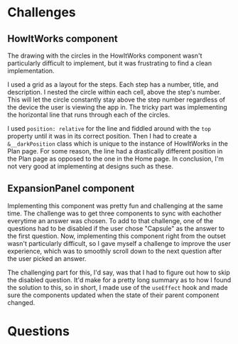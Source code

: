 # Challenges

## HowItWorks component

The drawing with the circles in the HowItWorks component wasn't particularly difficult to implement, but it was frustrating to find a clean implementation.

I used a grid as a layout for the steps. Each step has a number, title, and description. I nested the circle within each cell, above the step's number. This will let the circle constantly stay above the step number regardless of the device the user is viewing the app in. The tricky part was implementing the horizontal line that runs through each of the circles.

I used `position: relative` for the line and fiddled around with the `top` property until it was in its correct position. Then I had to create a `&__darkPosition` class which is unique to the instance of HowItWorks in the Plan page. For some reason, the line had a drastically different position in the Plan page as opposed to the one in the Home page. In conclusion, I'm not very good at implementing at designs such as these.

## ExpansionPanel component

Implementing this component was pretty fun and challenging at the same time. The challenge was to get three components to sync with eachother everytime an answer was chosen. To add to that challenge, one of the questions had to be disabled if the user chose "Capsule" as the answer to the first question. Now, implementing this component right from the outset wasn't particularly difficult, so I gave myself a challenge to improve the user experience, which was to smoothly scroll down to the next question after the user picked an answer.

The challenging part for this, I'd say, was that I had to figure out how to skip the disabled question. It'd make for a pretty long summary as to how I found the solution to this, so in short, I made use of the `useEffect` hook and made sure the components updated when the state of their parent component changed.

# Questions
